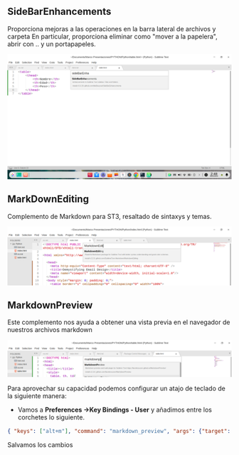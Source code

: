 ##  SideBarEnhancements  

Proporciona mejoras a las operaciones en la barra lateral de archivos y carpeta
En particular, proporciona eliminar como "mover a la papelera", abrir con .. y un portapapeles.

<p align="center">
  <img src="img/install_sbe.png" alt="install package"/>
</p>

## MarkDownEditing  

Complemento de Markdown para ST3, resaltado de sintaxys y temas. 

<p align="center">
  <img src="img/install_mde.png" alt="install package"/>
</p>

## MarkdownPreview  

Este complemento nos ayuda a obtener una vista previa en el navegador de nuestros archivos markdown

<p align="center">
  <img src="img/install_mdp.png" alt="install package"/>
</p>

Para aprovechar su capacidad podemos configurar un atajo de teclado de la siguiente manera:  

- Vamos a **Preferences ->Key Bindings - User** y añadimos entre los corchetes lo siguiente.  

```json
{ "keys": ["alt+m"], "command": "markdown_preview", "args": {"target": "browser", "parser":"markdown"} }

```

Salvamos los cambios
